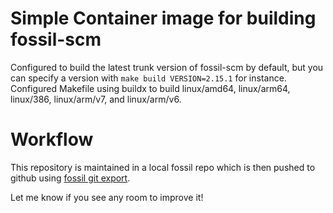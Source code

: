# Simple Container image for building fossil-scm

Configured to build the latest trunk version of fossil-scm by default, but you can specify a version with `make build VERSION=2.15.1` for instance.  Configured Makefile using buildx to build linux/amd64, linux/arm64, linux/386, linux/arm/v7, and linux/arm/v6.

# Workflow
This repository is maintained in a local fossil repo which is then pushed to github using [fossil git export](https://fossil-scm.org/home/doc/trunk/www/mirrortogithub.md).

Let me know if you see any room to improve it!
